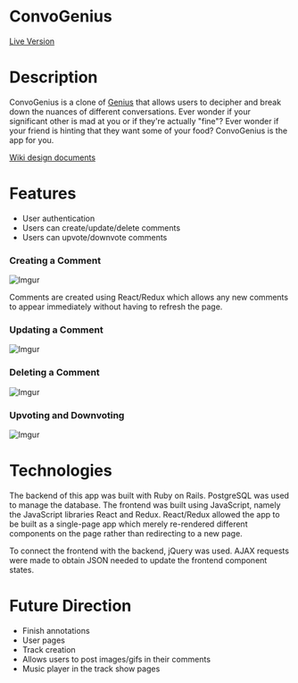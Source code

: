 <!-- **Content:**
- [ ] Has a `# Title`
- [ ] Links to the Wiki design documents
- [ ] Describes technologies used
- [ ] Describes core functionality
- [ ] Lists future directions
- [ ] Fills out `Description` and `Website` at the top of the repo.

**Format:**
- [ ] Uses markdown formatting
- [ ] Includes code snippets (with triple backticks, and the language ` ```javascript...``` `)
- [ ] Includes screenshots / gifs

**Optional:**
- [ ] Describes technical challenges
- [ ] Add `topics` to the top of the repo -->

# ConvoGenius

[Live Version](https://convogenius.herokuapp.com/#/)


# Description
ConvoGenius is a clone of [Genius](https://genius.com/) that allows users to decipher and break down the nuances of different conversations.  Ever wonder if your significant other is mad at you or if they're actually "fine"?  Ever wonder if your friend is hinting that they want some of your food?  ConvoGenius is the app for you.

[Wiki design documents](https://github.com/kevinyee1993/genius/wiki)


# Features
* User authentication
* Users can create/update/delete comments
* Users can upvote/downvote comments

### Creating a Comment
![Imgur](https://i.imgur.com/4jUjVDm.gif)

Comments are created using React/Redux which allows any new comments to appear immediately without having to refresh the page.  

### Updating a Comment
![Imgur](https://i.imgur.com/WBMoRgg.gif)

### Deleting a Comment
![Imgur](https://i.imgur.com/20evcsy.gif)

### Upvoting and Downvoting
![Imgur](https://i.imgur.com/LqOgZVE.gif)

# Technologies
The backend of this app was built with Ruby on Rails.  PostgreSQL was used to manage the database.  The frontend was built using JavaScript, namely the JavaScript libraries React and Redux.   React/Redux allowed the app to be built as a single-page app which merely re-rendered different components on the page rather than redirecting to a new page.  

To connect the frontend with the backend, jQuery was used.  AJAX requests were made to obtain JSON needed to update the frontend component states.

# Future Direction
* Finish annotations
* User pages
* Track creation
* Allows users to post images/gifs in their comments
* Music player in the track show pages
